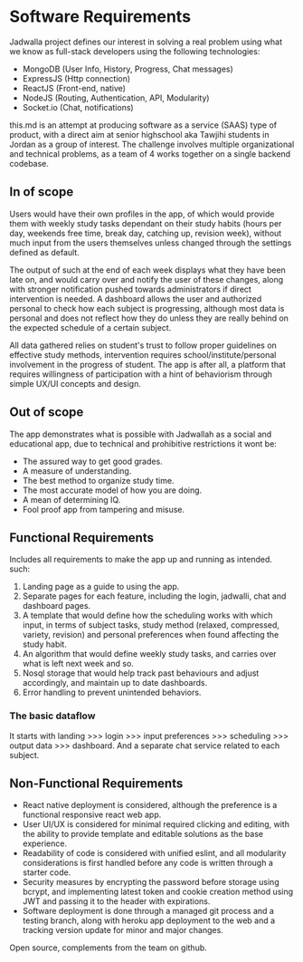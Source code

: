 # Software Requirements

Jadwalla project defines our interest in solving a real problem using what we know as full-stack developers using the following technologies:

* MongoDB \(User Info, History, Progress, Chat messages\)
* ExpressJS \(Http connection\)
* ReactJS \(Front-end, native\)
* NodeJS \(Routing, Authentication, API, Modularity\)
* Socket.io \(Chat, notifications\)

this.md is an attempt at producing software as a service \(SAAS\) type of product, with a direct aim at senior highschool aka Tawjihi students in Jordan as a group of interest. The challenge involves multiple organizational and technical problems, as a team of 4 works together on a single backend codebase.

## In of scope

Users would have their own profiles in the app, of which would provide them with weekly study tasks dependant on their study habits \(hours per day, weekends free time, break day, catching up, revision week\), without much input from the users themselves unless changed through the settings defined as default.

The output of such at the end of each week displays what they have been late on, and would carry over and notify the user of these changes, along with stronger notification pushed towards administrators if direct intervention is needed. A dashboard allows the user and authorized personal to check how each subject is progressing, although most data is personal and does not reflect how they do unless they are really behind on the expected schedule of a certain subject.

All data gathered relies on student's trust to follow proper guidelines on effective study methods, intervention requires school/institute/personal involvement in the progress of student. The app is after all, a platform that requires willingness of participation with a hint of behaviorism through simple UX/UI concepts and design.

## Out of scope

The app demonstrates what is possible with Jadwallah as a social and educational app, due to technical and prohibitive restrictions it wont be:

* The assured way to get good grades.
* A measure of understanding.
* The best method to organize study time.
* The most accurate model of how you are doing.
* A mean of determining IQ.
* Fool proof app from tampering and misuse.

## Functional Requirements

Includes all requirements to make the app up and running as intended. such:

1. Landing page as a guide to using the app.
2. Separate pages for each feature, including the login, jadwalli, chat and dashboard pages.
3. A template that would define how the scheduling works with which input, in terms of subject tasks, study method \(relaxed, compressed, variety, revision\) and personal preferences when found affecting the study habit.
4. An algorithm that would define weekly study tasks, and carries over what is left next week and so.
5. Nosql storage that would help track past behaviours and adjust accordingly, and maintain up to date dashboards.
6. Error handling to prevent unintended behaviors.

### The basic dataflow

It starts with landing &gt;&gt;&gt; login &gt;&gt;&gt; input preferences &gt;&gt;&gt; scheduling &gt;&gt;&gt; output data &gt;&gt;&gt; dashboard. And a separate chat service related to each subject.

## Non-Functional Requirements

* React native deployment is considered, although the preference is a functional responsive react web app.
* User UI/UX is considered for minimal required clicking and editing, with the ability to provide template and editable solutions as the base experience.
* Readability of code is considered with unified eslint, and all modularity considerations is first handled before any code is written through a starter code.
* Security measures by encrypting the password before storage using bcrypt, and implementing latest token and cookie creation method using JWT and passing it to the header with expirations.
* Software deployment is done through a managed git process and a testing branch, along with heroku app deployment to the web and a tracking version update for minor and major changes.

Open source, complements from the team on github.

